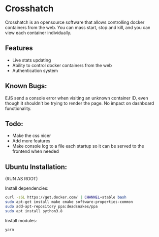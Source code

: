 # Crosshatch

Crosshatch is an opensource software that allows controlling docker containers from the web. You can mass start, stop and kill, and you can view each container individually.

## Features

- Live stats updating
- Ability to control docker containers from the web
- Authentication system

## Known Bugs:

EJS send a console error when visiting an unknown container ID, even though it shouldn't be trying to render the page. No impact on dashboard functionality.

## Todo:
- Make the css nicer
- Add more features
- Make console log to a file each startup so it can be served to the frontend when needed

## Ubuntu Installation:
(RUN AS ROOT)

Install dependencies:
```sh 
curl -sSL https://get.docker.com/ | CHANNEL=stable bash
sudo apt-get install make cmake software-properties-common
sudo add-apt-repository ppa:deadsnakes/ppa
sudo apt install python3.8
```

Install modules:
```sh
yarn
```